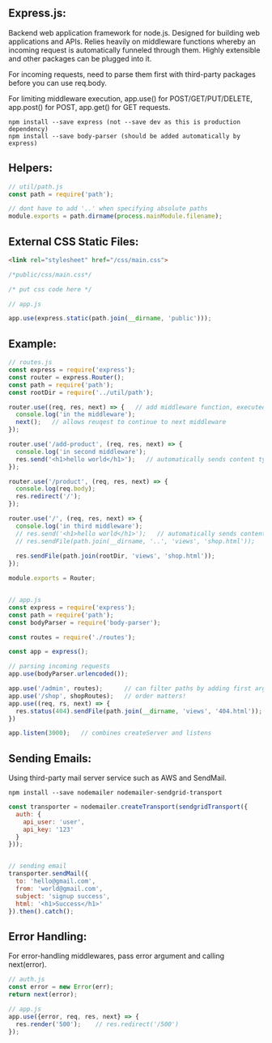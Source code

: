 ## Express.js:
Backend web application framework for node.js. Designed for building web applications and APIs. Relies heavily on middleware functions whereby an incoming request is automatically funneled through them. Highly extensible and other packages can be plugged into it.

For incoming requests, need to parse them first with third-party packages before you can use req.body.

For limiting middleware execution, app.use() for POST/GET/PUT/DELETE, app.post() for POST, app.get() for GET requests.

```
npm install --save express (not --save dev as this is production dependency)
npm install --save body-parser (should be added automatically by express)
```

## Helpers:
```javascript
// util/path.js
const path = require('path');

// dont have to add '..' when specifying absolute paths 
module.exports = path.dirname(process.mainModule.filename);
```

## External CSS Static Files:
```html
<link rel="stylesheet" href="/css/main.css">
```

```css
/*public/css/main.css*/

/* put css code here */
```

```javascript
// app.js

app.use(express.static(path.join(__dirname, 'public')));
```

## Example:

```javascript
// routes.js
const express = require('express');
const router = express.Router();
const path = require('path');
const rootDir = require('../util/path');

router.use((req, res, next) => {   // add middleware function, executed for every incoming request
  console.log('in the middleware');
  next();   // allows reuqest to continue to next middleware 
});    

router.use('/add-product', (req, res, next) => { 
  console.log('in second middleware');
  res.send('<h1>hello world</h1>');   // automatically sends content type header
}); 

router.use('/product', (req, res, next) => {
  console.log(req.body);
  res.redirect('/');
}); 

router.use('/', (req, res, next) => { 
  console.log('in third middleware');
  // res.send('<h1>hello world</h1>');   // automatically sends content type header
  // res.sendFile(path.join(__dirname, '..', 'views', 'shop.html'));   // need pass absolute path
  
  res.sendFile(path.join(rootDir, 'views', 'shop.html'));
});    

module.exports = Router;


// app.js
const express = require('express');
const path = require('path');
const bodyParser = require('body-parser');

const routes = require('./routes');

const app = express();

// parsing incoming requests
app.use(bodyParser.urlencoded());

app.use('/admin', routes);      // can filter paths by adding first arg
app.use('/shop', shopRoutes);   // order matters!
app.use((req, rs, next) => {
  res.status(404).sendFile(path.join(__dirname, 'views', '404.html'));
})

app.listen(3000);   // combines createServer and listens
```

## Sending Emails:
Using third-party mail server service such as AWS and SendMail.

```
npm install --save nodemailer nodemailer-sendgrid-transport
```
```javascript
const transporter = nodemailer.createTransport(sendgridTransport({
  auth: {
    api_user: 'user', 
    api_key: '123'
  }
}));


// sending email
transporter.sendMail({
  to: 'hello@gmail.com',
  from: 'world@gmail.com',
  subject: 'signup success',
  html: '<h1>Success</h1>'
}).then().catch();
```

## Error Handling:
For error-handling middlewares, pass error argument and calling next(error).

```javascript
// auth.js
const error = new Error(err);
return next(error);

// app.js
app.use({error, req, res, next} => {
  res.render('500');    // res.redirect('/500')
});
```
